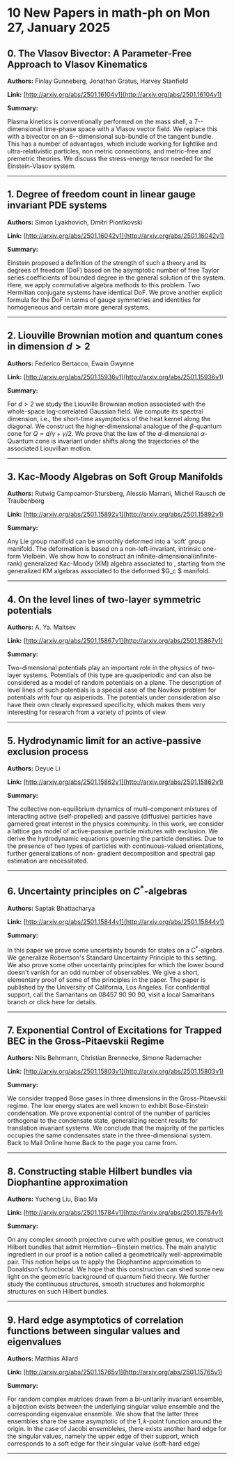 # 10 New Papers in math-ph on Mon 27, January 2025

## 0. The Vlasov Bivector: A Parameter-Free Approach to Vlasov Kinematics

**Authors:** Finlay Gunneberg, Jonathan Gratus, Harvey Stanfield

**Link:** [http://arxiv.org/abs/2501.16104v1](http://arxiv.org/abs/2501.16104v1)

**Summary:**

Plasma kinetics is conventionally performed on the mass shell, a 7--dimensional time-phase space with a Vlasov vector field. We replace this with a bivector on an 8--dimensional sub-bundle of the tangent bundle. This has a number of advantages, which include working for lightlike and ultra-relativistic particles, non metric connections, and metric-free and premetric theories. We discuss the stress-energy tensor needed for the Einstein-Vlasov system.

---

## 1. Degree of freedom count in linear gauge invariant PDE systems

**Authors:** Simon Lyakhovich, Dmitri Piontkovski

**Link:** [http://arxiv.org/abs/2501.16042v1](http://arxiv.org/abs/2501.16042v1)

**Summary:**

Einstein proposed a definition of the strength of such a theory and its degrees of freedom (DoF) based on the asymptotic number of free Taylor series coefficients of bounded degree in the general solution of the system. Here, we apply commutative algebra methods to this problem. Two Hermitian conjugate systems have identical DoF. We prove another explicit formula for the DoF in terms of gauge symmetries and identities for homogeneous and certain more general systems.

---

## 2. Liouville Brownian motion and quantum cones in dimension $d > 2$

**Authors:** Federico Bertacco, Ewain Gwynne

**Link:** [http://arxiv.org/abs/2501.15936v1](http://arxiv.org/abs/2501.15936v1)

**Summary:**

For $d > 2$ we study the Liouville Brownian motion associated with the whole-space log-correlated Gaussian field. We compute its spectral dimension, i.e., the short-time asymptotics of the heat kernel along the diagonal. We construct the higher-dimensional analogue of the $\beta$-quantum cone for $Q = d/\gamma + \gamma/2$. We prove that the law of the $d$-dimensional $\alpha$-Quantum cone is invariant under shifts along the trajectories of the associated Liouvillian motion.

---

## 3. Kac-Moody Algebras on Soft Group Manifolds

**Authors:** Rutwig Campoamor-Stursberg, Alessio Marrani, Michel Rausch de Traubenberg

**Link:** [http://arxiv.org/abs/2501.15892v1](http://arxiv.org/abs/2501.15892v1)

**Summary:**

Any Lie group manifold can be smoothly deformed into a 'soft' group manifold. The deformation is based on a non-left-invariant, intrinsic one-form Vielbein. We show how to construct an infinite-dimensional(infinite-rank) generalized Kac-Moody (KM) algebra associated to $%G_{c}^{\mu }$, starting from the generalized KM algebras associated to the deformed $G_c $ manifold.

---

## 4. On the level lines of two-layer symmetric potentials

**Authors:** A. Ya. Maltsev

**Link:** [http://arxiv.org/abs/2501.15867v1](http://arxiv.org/abs/2501.15867v1)

**Summary:**

Two-dimensional potentials play an important role in the physics of two-layer systems. Potentials of this type are quasiperiodic and can also be considered as a model of random potentials on a plane. The description of level lines of such potentials is a special case of the Novikov problem for potentials with four qu asiperiods. The potentials under consideration also have their own clearly expressed specificity, which makes them very interesting for research from a variety of points of view.

---

## 5. Hydrodynamic limit for an active-passive exclusion process

**Authors:** Deyue Li

**Link:** [http://arxiv.org/abs/2501.15862v1](http://arxiv.org/abs/2501.15862v1)

**Summary:**

The collective non-equilibrium dynamics of multi-component mixtures of interacting active (self-propelled) and passive (diffusive) particles have garnered great interest in the physics community. In this work, we consider a lattice gas model of active-passive particle mixtures with exclusion. We derive the hydrodynamic equations governing the particle densities. Due to the presence of two types of particles with continuous-valued orientations, further generalizations of non- gradient decomposition and spectral gap estimation are necessitated.

---

## 6. Uncertainty principles on $C^{*}$-algebras

**Authors:** Saptak Bhattacharya

**Link:** [http://arxiv.org/abs/2501.15844v1](http://arxiv.org/abs/2501.15844v1)

**Summary:**

In this paper we prove some uncertainty bounds for states on a $C^*$-algebra. We generalize Robertson's Standard Uncertainty Principle to this setting. We also prove some other uncertainty principles for which the lower bound doesn't vanish for an odd number of observables. We give a short, elementary proof of some of the principles in the paper. The paper is published by the University of California, Los Angeles. For confidential support, call the Samaritans on 08457 90 90 90, visit a local Samaritans branch or click here for details.

---

## 7. Exponential Control of Excitations for Trapped BEC in the   Gross-Pitaevskii Regime

**Authors:** Nils Behrmann, Christian Brennecke, Simone Rademacher

**Link:** [http://arxiv.org/abs/2501.15803v1](http://arxiv.org/abs/2501.15803v1)

**Summary:**

We consider trapped Bose gases in three dimensions in the Gross-Pitaevskii regime. The low energy states are well known to exhibit Bose-Einstein condensation. We prove exponential control of the number of particles orthogonal to the condensate state, generalizing recent results for translation invariant systems. We conclude that the majority of the particles occupies the same condensates state in the three-dimensional system. Back to Mail Online home.Back to the page you came from.

---

## 8. Constructing stable Hilbert bundles via Diophantine approximation

**Authors:** Yucheng Liu, Biao Ma

**Link:** [http://arxiv.org/abs/2501.15784v1](http://arxiv.org/abs/2501.15784v1)

**Summary:**

On any complex smooth projective curve with positive genus, we construct Hilbert bundles that admit Hermitian--Einstein metrics. The main analytic ingredient in our proof is a notion called a geometrically well-approximable pair. This notion helps us to apply the Diophantine approximation to Donaldson's functional. We hope that this construction can shed some new light on the geometric background of quantum field theory.   We further study the continuous structures, smooth structures and holomorphic structures on such Hilbert bundles.

---

## 9. Hard edge asymptotics of correlation functions between singular values   and eigenvalues

**Authors:** Matthias Allard

**Link:** [http://arxiv.org/abs/2501.15765v1](http://arxiv.org/abs/2501.15765v1)

**Summary:**

For random complex matrices drawn from a bi-unitarily invariant ensemble, a bijection exists between the underlying singular value ensemble and the corresponding eigenvalue ensemble. We show that the latter three ensembles share the same asymptotic of the $1,k$-point function around the origin. In the case of Jacobi ensembleles, there exists another hard edge for the singular values, namely the upper edge of their support, which corresponds to a soft edge for their singular value (soft-hard edge)

---

